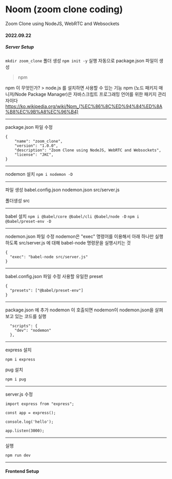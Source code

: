 # Noom (zoom clone coding)

Zoom Clone using NodeJS, WebRTC and Websockets

#### 2022.09.22

##### Server Setup

`mkdir zoom_clone` 폴더 생성
`npm init -y` 실행
자동으로 package.json 파일이 생성

> npm

npm 이 무엇인가? > node.js 를 설치하면 사용할 수 있는 기능
npm (노드 패키지 매니저/Node Package Manager)은 자바스크립트 프로그래밍 언어를 위한 패키지 관리자이다
https://ko.wikipedia.org/wiki/Npm_(%EC%86%8C%ED%94%84%ED%8A%B8%EC%9B%A8%EC%96%B4)

---

package.json 파일 수정

    {
    	"name": "zoom_clone",
    	"version": "1.0.0",
    	"description": "Zoom Clone using NodeJS, WebRTC and Websockets",
    	"license": "JKC",
    }

---

nodemon 설치
`npm i nodemon -D`

---

파일 생성
babel.config.json
nodemon.json
src/server.js

폴더생성
src

---

babel 설치
`npm i @babel/core @babel/cli @babel/node -D`
`npm i @babel/preset-env -D`

---

nodemon.json 파일 수정
nodemon은 "exec" 명령어를 이용해서 아래 하나만 실행하도록
src/server.js 에 대해 babel-node 명령문을 실행시키는 것

    {
      "exec": "babel-node src/server.js"
    }

---

babel.config.json 파일 수정
사용할 유일한 preset

    {
      "presets": ["@babel/preset-env"]
    }

---

package.json 에 추가
nodemon 이 호출되면 nodemon이 nodemon.json을 살펴보고 있는 코드를 실행

      "scripts": {
        "dev": "nodemon"
      },

---

express 설치

`npm i express`

pug 설치

`npm i pug`

---

server.js 수정

    import express from "express";

    const app = express();

    console.log('hello');

    app.listen(3000);

---

실행

`npm run dev`

---

#### Frontend Setup
